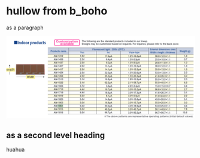 # hullow from b_boho

as a paragraph

![alt text](./panasonic_amorton_indoor_list2.png)

## as a second level heading

huahua
